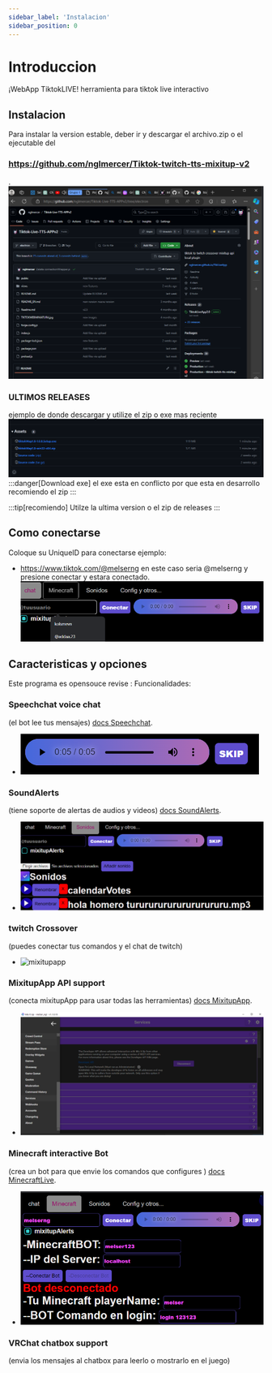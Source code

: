 ```yaml
---
sidebar_label: 'Instalacion'
sidebar_position: 0
---
```

# Introduccion

¡WebApp TiktokLIVE!
herramienta para tiktok live interactivo
## Instalacion
Para instalar la version estable, deber ir y descargar el archivo.zip o el ejecutable del 
### https://github.com/nglmercer/Tiktok-twitch-tts-mixitup-v2
.![Tiktokgithub](img2/TiktokLiveAppGithub.png)
### ULTIMOS RELEASES
ejemplo de donde descargar y utilize el zip o exe mas reciente
![Release108](img2/Release108.png)
:::danger[Download exe]
el exe esta en conflicto por que esta en desarrollo recomiendo el zip
:::

:::tip[recomiendo]
Utilze la ultima version o el zip de releases 
:::
## Como conectarse
Coloque su UniqueID para conectarse ejemplo:
- https://www.tiktok.com/@melserng en este caso seria @melserng
y presione conectar y estara conectado.
![Uniqueidimg](img2/Uniqueidimg.png)

## Caracteristicas y opciones
Este programa es opensouce revise :
Funcionalidades:
### Speechchat voice chat
(el bot lee tus mensajes) [docs Speechchat](/docs/speechchat). 
- ![Reproductor de audio](img2/Reproductor.png)
### SoundAlerts 
(tiene soporte de alertas de audios y videos) [docs SoundAlerts](/docs/SounAlerts). 
- ![Soundalerts](img2/Soundalerts.png) 
### twitch Crossover 
(puedes conectar tus comandos y el chat de twitch)
-  ![mixitupapp](https://mixitupapp.com/images/screenshot-long.png)
### MixitupApp API support 
(conecta mixitupApp para usar todas las herramientas) [docs MixitupApp](/docs/MixitupApp/Introduccion).
- ![MixitupappMenu](MixitupApp/Mixitupappmenu.png) 
### Minecraft interactive Bot 
(crea un bot para que envie los comandos que configures ) [docs MinecraftLive](/docs/MinecraftLive/Minecraft%20Live).
- ![minecraftlive](MinecraftLive/minecraftlive.png)
### VRChat chatbox support 
(envia los mensajes al chatbox para leerlo o mostrarlo en el juego)